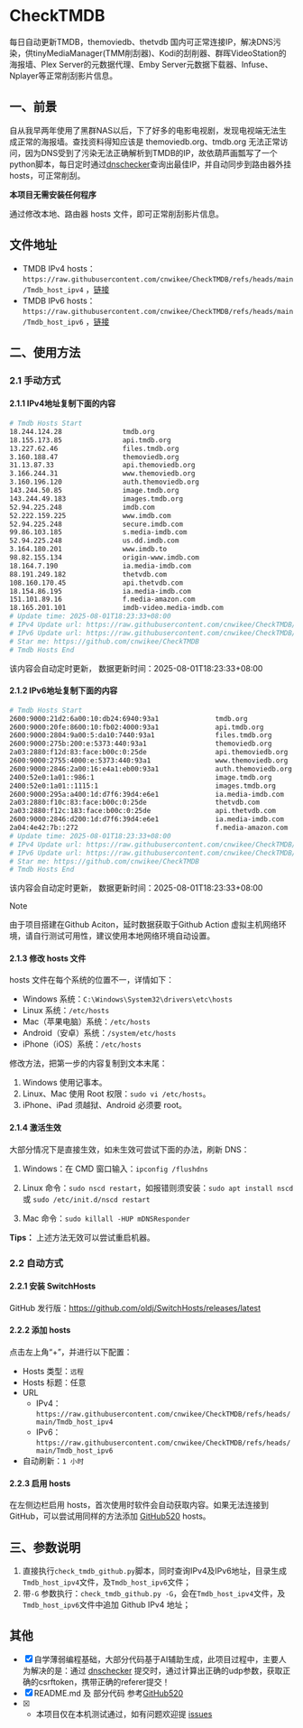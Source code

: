 # CheckTMDB

每日自动更新TMDB，themoviedb、thetvdb 国内可正常连接IP，解决DNS污染，供tinyMediaManager(TMM削刮器)、Kodi的刮削器、群晖VideoStation的海报墙、Plex Server的元数据代理、Emby Server元数据下载器、Infuse、Nplayer等正常削刮影片信息。

## 一、前景

自从我早两年使用了黑群NAS以后，下了好多的电影电视剧，发现电视端无法生成正常的海报墙。查找资料得知应该是 themoviedb.org、tmdb.org 无法正常访问，因为DNS受到了污染无法正确解析到TMDB的IP，故依葫芦画瓢写了一个python脚本，每日定时通过[dnschecker](https://dnschecker.org/)查询出最佳IP，并自动同步到路由器外挂hosts，可正常削刮。

**本项目无需安装任何程序**

通过修改本地、路由器 hosts 文件，即可正常削刮影片信息。

## 文件地址

- TMDB IPv4 hosts：`https://raw.githubusercontent.com/cnwikee/CheckTMDB/refs/heads/main/Tmdb_host_ipv4` ，[链接](https://raw.githubusercontent.com/cnwikee/CheckTMDB/refs/heads/main/Tmdb_host_ipv4)
- TMDB IPv6 hosts：`https://raw.githubusercontent.com/cnwikee/CheckTMDB/refs/heads/main/Tmdb_host_ipv6` ，[链接](https://raw.githubusercontent.com/cnwikee/CheckTMDB/refs/heads/main/Tmdb_host_ipv6)

## 二、使用方法

### 2.1 手动方式

#### 2.1.1 IPv4地址复制下面的内容

```bash
# Tmdb Hosts Start
18.244.124.28               tmdb.org
18.155.173.85               api.tmdb.org
13.227.62.46                files.tmdb.org
3.160.188.47                themoviedb.org
31.13.87.33                 api.themoviedb.org
3.166.244.31                www.themoviedb.org
3.160.196.120               auth.themoviedb.org
143.244.50.85               image.tmdb.org
143.244.49.183              images.tmdb.org
52.94.225.248               imdb.com
52.222.159.225              www.imdb.com
52.94.225.248               secure.imdb.com
99.86.103.185               s.media-imdb.com
52.94.225.248               us.dd.imdb.com
3.164.180.201               www.imdb.to
98.82.155.134               origin-www.imdb.com
18.164.7.190                ia.media-imdb.com
88.191.249.182              thetvdb.com
108.160.170.45              api.thetvdb.com
18.154.86.195               ia.media-imdb.com
151.101.89.16               f.media-amazon.com
18.165.201.101              imdb-video.media-imdb.com
# Update time: 2025-08-01T18:23:33+08:00
# IPv4 Update url: https://raw.githubusercontent.com/cnwikee/CheckTMDB/refs/heads/main/Tmdb_host_ipv4
# IPv6 Update url: https://raw.githubusercontent.com/cnwikee/CheckTMDB/refs/heads/main/Tmdb_host_ipv6
# Star me: https://github.com/cnwikee/CheckTMDB
# Tmdb Hosts End

```

该内容会自动定时更新， 数据更新时间：2025-08-01T18:23:33+08:00

#### 2.1.2 IPv6地址复制下面的内容

```bash
# Tmdb Hosts Start
2600:9000:21d2:6a00:10:db24:6940:93a1              tmdb.org
2600:9000:20fe:8600:10:fb02:4000:93a1              api.tmdb.org
2600:9000:2804:9a00:5:da10:7440:93a1               files.tmdb.org
2600:9000:275b:200:e:5373:440:93a1                 themoviedb.org
2a03:2880:f12d:83:face:b00c:0:25de                 api.themoviedb.org
2600:9000:2755:4000:e:5373:440:93a1                www.themoviedb.org
2600:9000:2846:2a00:16:e4a1:eb00:93a1              auth.themoviedb.org
2400:52e0:1a01::986:1                              image.tmdb.org
2400:52e0:1a01::1115:1                             images.tmdb.org
2600:9000:295a:a400:1d:d7f6:39d4:e6e1              ia.media-imdb.com
2a03:2880:f10c:83:face:b00c:0:25de                 thetvdb.com
2a03:2880:f12c:183:face:b00c:0:25de                api.thetvdb.com
2600:9000:2846:d200:1d:d7f6:39d4:e6e1              ia.media-imdb.com
2a04:4e42:7b::272                                  f.media-amazon.com
# Update time: 2025-08-01T18:23:33+08:00
# IPv4 Update url: https://raw.githubusercontent.com/cnwikee/CheckTMDB/refs/heads/main/Tmdb_host_ipv4
# IPv6 Update url: https://raw.githubusercontent.com/cnwikee/CheckTMDB/refs/heads/main/Tmdb_host_ipv6
# Star me: https://github.com/cnwikee/CheckTMDB
# Tmdb Hosts End

```

该内容会自动定时更新， 数据更新时间：2025-08-01T18:23:33+08:00

> [!NOTE]
> 由于项目搭建在Github Aciton，延时数据获取于Github Action 虚拟主机网络环境，请自行测试可用性，建议使用本地网络环境自动设置。

#### 2.1.3 修改 hosts 文件

hosts 文件在每个系统的位置不一，详情如下：

- Windows 系统：`C:\Windows\System32\drivers\etc\hosts`
- Linux 系统：`/etc/hosts`
- Mac（苹果电脑）系统：`/etc/hosts`
- Android（安卓）系统：`/system/etc/hosts`
- iPhone（iOS）系统：`/etc/hosts`

修改方法，把第一步的内容复制到文本末尾：

1. Windows 使用记事本。
2. Linux、Mac 使用 Root 权限：`sudo vi /etc/hosts`。
3. iPhone、iPad 须越狱、Android 必须要 root。

#### 2.1.4 激活生效

大部分情况下是直接生效，如未生效可尝试下面的办法，刷新 DNS：

1. Windows：在 CMD 窗口输入：`ipconfig /flushdns`

2. Linux 命令：`sudo nscd restart`，如报错则须安装：`sudo apt install nscd` 或 `sudo /etc/init.d/nscd restart`

3. Mac 命令：`sudo killall -HUP mDNSResponder`

**Tips：** 上述方法无效可以尝试重启机器。

### 2.2 自动方式

#### 2.2.1 安装 SwitchHosts

GitHub 发行版：https://github.com/oldj/SwitchHosts/releases/latest

#### 2.2.2 添加 hosts

点击左上角“+”，并进行以下配置：

- Hosts 类型：`远程`
- Hosts 标题：任意
- URL
    - IPv4：`https://raw.githubusercontent.com/cnwikee/CheckTMDB/refs/heads/main/Tmdb_host_ipv4`
    - IPv6：`https://raw.githubusercontent.com/cnwikee/CheckTMDB/refs/heads/main/Tmdb_host_ipv6`
- 自动刷新：`1 小时`

#### 2.2.3 启用 hosts

在左侧边栏启用 hosts，首次使用时软件会自动获取内容。如果无法连接到 GitHub，可以尝试用同样的方法添加 [GitHub520](https://github.com/521xueweihan/GitHub520) hosts。

## 三、参数说明

1. 直接执行`check_tmdb_github.py`脚本，同时查询IPv4及IPv6地址，目录生成`Tmdb_host_ipv4`文件，及`Tmdb_host_ipv6`文件；
2. 带`-G` 参数执行：`check_tmdb_github.py -G`，会在`Tmdb_host_ipv4`文件，及`Tmdb_host_ipv6`文件中追加 Github IPv4 地址；

## 其他

- [x] 自学薄弱编程基础，大部分代码基于AI辅助生成，此项目过程中，主要人为解决的是：通过 [dnschecker](https://dnschecker.org/) 提交时，通过计算出正确的udp参数，获取正确的csrftoken，携带正确的referer提交！
- [x] README.md 及 部分代码 参考[GitHub520](https://github.com/521xueweihan/GitHub520)
- [x] * 本项目仅在本机测试通过，如有问题欢迎提 [issues](https://github.com/cnwikee/CheckTMDB/issues/new)
